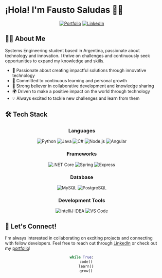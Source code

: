 # ¡Hola! I'm Fausto Saludas 👨‍💻

<div align="center">
  
[![Portfolio](https://img.shields.io/badge/Portfolio-faus14.github.io-2bbc8a?style=for-the-badge&logo=github)]([https://faus14.github.io/](https://faustosaludas.netlify.app/))
[![LinkedIn](https://img.shields.io/badge/LinkedIn-Connect-0077B5?style=for-the-badge&logo=linkedin)](https://www.linkedin.com/in/faustosaludas/)

</div>

## 👨‍🎓 About Me

Systems Engineering student based in Argentina, passionate about technology and innovation. I thrive on challenges and continuously seek opportunities to expand my knowledge and skills.

- 🚀 Passionate about creating impactful solutions through innovative technology
- 🌱 Committed to continuous learning and personal growth
- 🤝 Strong believer in collaborative development and knowledge sharing
- 🌍 Driven to make a positive impact on the world through technology
- 💡 Always excited to tackle new challenges and learn from them

## 🛠️ Tech Stack

<div align="center">

### Languages
![Python](https://img.shields.io/badge/Python-3776AB?style=flat-square&logo=python&logoColor=white)
![Java](https://img.shields.io/badge/Java-ED8B00?style=flat-square&logo=openjdk&logoColor=white)
![C#](https://img.shields.io/badge/C%23-239120?style=flat-square&logo=c-sharp&logoColor=white)
![Node.js](https://img.shields.io/badge/Node.js-339933?style=flat-square&logo=node.js&logoColor=white)
![Angular](https://img.shields.io/badge/Angular-DD0031?style=flat-square&logo=angular&logoColor=white)

### Frameworks
![.NET Core](https://img.shields.io/badge/.NET_Core-512BD4?style=flat-square&logo=.net&logoColor=white)
![Spring](https://img.shields.io/badge/Spring-6DB33F?style=flat-square&logo=spring&logoColor=white)
![Express](https://img.shields.io/badge/Express-000000?style=flat-square&logo=express&logoColor=white)

### Database
![MySQL](https://img.shields.io/badge/MySQL-4479A1?style=flat-square&logo=mysql&logoColor=white)
![PostgreSQL](https://img.shields.io/badge/PostgreSQL-336791?style=flat-square&logo=postgresql&logoColor=white)

### Development Tools
![IntelliJ IDEA](https://img.shields.io/badge/IntelliJ_IDEA-000000?style=flat-square&logo=intellij-idea&logoColor=white)
![VS Code](https://img.shields.io/badge/VS_Code-007ACC?style=flat-square&logo=visual-studio-code&logoColor=white)

</div>

## 🤝 Let's Connect!

I'm always interested in collaborating on exciting projects and connecting with fellow developers. Feel free to reach out through [LinkedIn](https://www.linkedin.com/in/faustosaludas/) or check out my [portfolio](https://faus14.github.io/)!

<div align="center">

```python
while True:
    code()
    learn()
    grow()
```

</div>
